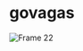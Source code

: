 # govagas

![Frame 22](https://github.com/maikonalexandre/govagas/assets/86725282/0f48ebfb-6ef0-40cd-a5b4-f1f26940c2af)
